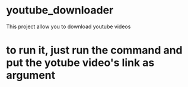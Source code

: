 # youtube_downloader
This project allow you to download youtube videos

# to run it, just run the command and put the yotube video's link as argument
